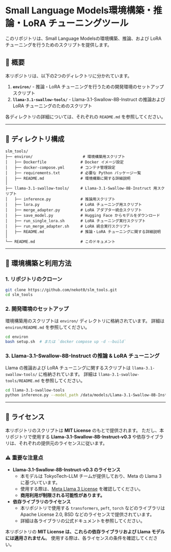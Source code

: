 # Small Language Models環境構築・推論・LoRA チューニングツール

このリポジトリは、Small Language Modelsの環境構築、推論、および LoRA チューニングを行うためのスクリプトを提供します。

## 📌 概要
本リポジトリは、以下の2つのディレクトリに分かれています。

1. **`environ/`** - 推論・LoRA チューニングを行うための開発環境のセットアップスクリプト
2. **`llama-3.1-swallow-tools/`** - Llama-3.1-Swallow-8B-Instruct の推論および LoRA チューニングのためのスクリプト

各ディレクトリの詳細については、それぞれの `README.md` を参照してください。

---

## 📂 ディレクトリ構成
```
slm_tools/
├── environ/                      # 環境構築用スクリプト
│   ├── Dockerfile               # Docker イメージ設定
│   ├── docker-compose.yml       # コンテナ管理設定
│   ├── requirements.txt         # 必要な Python パッケージ一覧
│   ├── README.md                # 環境構築に関する詳細説明
│
├── llama-3.1-swallow-tools/     # Llama-3.1-Swallow-8B-Instruct 用スクリプト
│   ├── inference.py             # 推論用スクリプト
│   ├── lora.py                  # LoRA チューニング用スクリプト
│   ├── merge_adapter.py         # LoRA アダプター統合スクリプト
│   ├── save_model.py            # Hugging Face からモデルをダウンロード
│   ├── run_single_lora.sh       # LoRA チューニング実行スクリプト
│   ├── run_merge_adapter.sh     # LoRA 統合実行スクリプト
│   ├── README.md                # 推論・LoRA チューニングに関する詳細説明
│
└── README.md                    # このドキュメント
```

---

## 🚀 環境構築と利用方法

### **1. リポジトリのクローン**
```bash
git clone https://github.com/nekot0/slm_tools.git
cd slm_tools
```

### **2. 開発環境のセットアップ**
環境構築用のスクリプトは `environ/` ディレクトリに格納されています。
詳細は `environ/README.md` を参照してください。

```bash
cd environ
bash setup.sh  # または `docker compose up -d --build`
```

### **3. Llama-3.1-Swallow-8B-Instruct の推論 & LoRA チューニング**
Llama の推論および LoRA チューニングに関するスクリプトは `llama-3.1-swallow-tools/` に格納されています。
詳細は `llama-3.1-swallow-tools/README.md` を参照してください。

```bash
cd llama-3.1-swallow-tools
python inference.py --model_path /data/models/Llama-3.1-Swallow-8B-Instruct-v0.3 --prompt "京アニの代表作は？"
```

---

## 📜 ライセンス
本リポジトリのスクリプトは **MIT License** のもとで提供されます。
ただし、本リポジトリで使用する **Llama-3.1-Swallow-8B-Instruct-v0.3** や依存ライブラリは、それぞれの提供元のライセンスに従います。

### ⚠️ 重要な注意点
- **Llama-3.1-Swallow-8B-Instruct-v0.3 のライセンス**
  - 本モデルは TokyoTech-LLM チームが提供しており、Meta の Llama 3 に基づいています。
  - 使用する際は、[Meta Llama 3 License](https://ai.meta.com/llama/) を確認してください。
  - **商用利用が制限される可能性があります。**
- **依存ライブラリのライセンス**
  - 本リポジトリで使用する `transformers`, `peft`, `torch` などのライブラリは Apache License 2.0, BSD などのライセンスで提供されています。
  - 詳細は各ライブラリの公式ドキュメントを参照してください。

本リポジトリの **MIT License は、これらの依存ライブラリおよび Llama モデルには適用されません**。
使用する際は、各ライセンスの条件を確認してください。


